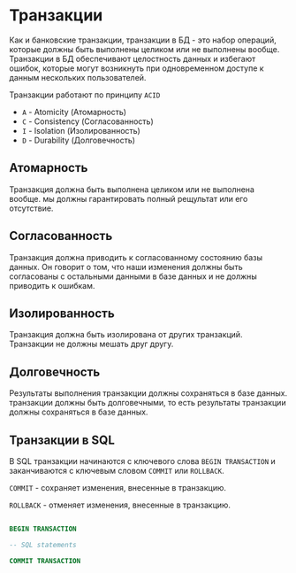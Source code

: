 # Транзакции 

Как и банковские транзакции, 
транзакции в БД - это набор операций, 
которые должны быть выполнены целиком или не выполнены вообще. 
Транзакции в БД обеспечивают целостность данных и избегают ошибок, 
которые могут возникнуть при одновременном доступе к данным нескольких пользователей.

Транзакции работают по принципу `ACID`
- `A` - Atomicity (Атомарность)
- `C` - Consistency (Согласованность)
- `I` - Isolation (Изолированность)
- `D` - Durability (Долговечность)

## Атомарность

Транзакция должна быть выполнена целиком или не выполнена вообще.
мы должны гарантировать полный рещультат или его отсутствие.

## Согласованность

Транзакция должна приводить к согласованному состоянию базы данных.
Он говорит о том, что наши изменения должны быть согласованы с остальными данными в базе данных
и не должны приводить к ошибкам.

## Изолированность

Транзакция должна быть изолирована от других транзакций.
Транзакции не должны мешать друг другу.

## Долговечность

Результаты выполнения транзакции должны сохраняться в базе данных.
транзакции должны быть долговечными, то есть результаты транзакции должны сохраняться в базе данных.

## Транзакции в SQL

В SQL транзакции начинаются с ключевого слова `BEGIN TRANSACTION` и заканчиваются с ключевым словом `COMMIT` или `ROLLBACK`.

`COMMIT` - сохраняет изменения, внесенные в транзакцию.

`ROLLBACK` - отменяет изменения, внесенные в транзакцию.

```sql

BEGIN TRANSACTION

-- SQL statements

COMMIT TRANSACTION

```

